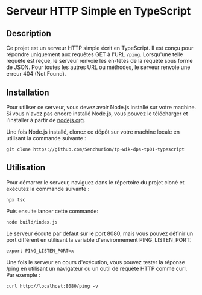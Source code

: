 # Serveur HTTP Simple en TypeScript

## Description
Ce projet est un serveur HTTP simple écrit en TypeScript. Il est conçu pour répondre uniquement aux requêtes GET à l'URL `/ping`. Lorsqu'une telle requête est reçue, le serveur renvoie les en-têtes de la requête sous forme de JSON. Pour toutes les autres URL ou méthodes, le serveur renvoie une erreur 404 (Not Found).

## Installation
Pour utiliser ce serveur, vous devez avoir Node.js installé sur votre machine. Si vous n'avez pas encore installé Node.js, vous pouvez le télécharger et l'installer à partir de [nodejs.org](https://nodejs.org/).

Une fois Node.js installé, clonez ce dépôt sur votre machine locale en utilisant la commande suivante :

`git clone https://github.com/Senchurion/tp-wik-dps-tp01-typescript`

## Utilisation
Pour démarrer le serveur, naviguez dans le répertoire du projet cloné et exécutez la commande suivante :

`npx tsc`

Puis ensuite lancer cette commande:

`node build/index.js`

Le serveur écoute par défaut sur le port 8080, mais vous pouvez définir un port différent en utilisant la variable d'environnement PING_LISTEN_PORT:

`export PING_LISTEN_PORT=x`

Une fois le serveur en cours d'exécution, vous pouvez tester la réponse /ping en utilisant un navigateur ou un outil de requête HTTP comme curl. Par exemple : 

`curl http://localhost:8080/ping -v`

